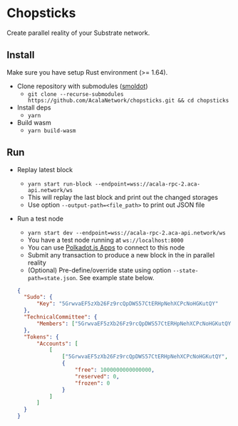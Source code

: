 # Chopsticks

Create parallel reality of your Substrate network.

## Install

Make sure you have setup Rust environment (>= 1.64).

- Clone repository with submodules ([smoldot](https://github.com/paritytech/smoldot))
  - `git clone --recurse-submodules https://github.com/AcalaNetwork/chopsticks.git && cd chopsticks`
- Install deps
  - `yarn`
- Build wasm
  - `yarn build-wasm`

## Run

- Replay latest block

  - `yarn start run-block --endpoint=wss://acala-rpc-2.aca-api.network/ws`
  - This will replay the last block and print out the changed storages
  - Use option `--output-path=<file_path>` to print out JSON file

- Run a test node
  - `yarn start dev --endpoint=wss://acala-rpc-2.aca-api.network/ws`
  - You have a test node running at `ws://localhost:8000`
  - You can use [Polkadot.js Apps](https://polkadot.js.org/apps/) to connect to this node
  - Submit any transaction to produce a new block in the in parallel reality
  - (Optional) Pre-define/override state using option `--state-path=state.json`. See example state below.

  ```json
  {
  	"Sudo": {
  		"Key": "5GrwvaEF5zXb26Fz9rcQpDWS57CtERHpNehXCPcNoHGKutQY"
  	},
  	"TechnicalCommittee": {
  		"Members": ["5GrwvaEF5zXb26Fz9rcQpDWS57CtERHpNehXCPcNoHGKutQY"]
  	},
  	"Tokens": {
  		"Accounts": [
  			[
  				["5GrwvaEF5zXb26Fz9rcQpDWS57CtERHpNehXCPcNoHGKutQY", { "token": "KAR" }],
  				{
  					"free": 1000000000000000,
  					"reserved": 0,
  					"frozen": 0
  				}
  			]
  		]
  	}
  }
  ```
